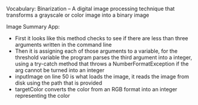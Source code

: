 Vocabulary:
Binarization – A digital image processing technique that transforms a grayscale or color image into a binary image

Image Summary App:
-	First it looks like this method checks to see if there are less than three arguments written in the command line
-	Then it is assigning each of those arguments to a variable, for the threshold variable the program parses the third argument into a integer, using a try-catch method that throws a NumberFormatException if the arg cannot be turned into an integer
-	inputImage on line 50 is what loads the image, it reads the image from disk using the path that is provided
-	targetColor converts the color from an RGB format into an integer representing the color
